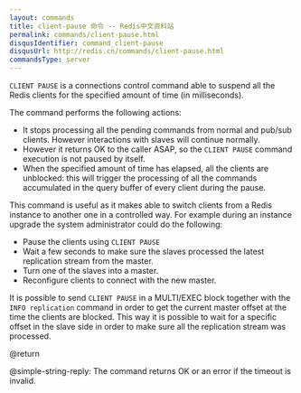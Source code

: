 ```yaml
---
layout: commands
title: client-pause 命令 -- Redis中文资料站
permalink: commands/client-pause.html
disqusIdentifier: command_client-pause
disqusUrl: http://redis.cn/commands/client-pause.html
commandsType: server
---
```


`CLIENT PAUSE` is a connections control command able to suspend all the Redis clients for the specified amount of time (in milliseconds).

The command performs the following actions:

* It stops processing all the pending commands from normal and pub/sub clients. However interactions with slaves will continue normally.
* However it returns OK to the caller ASAP, so the `CLIENT PAUSE` command execution is not paused by itself.
* When the specified amount of time has elapsed, all the clients are unblocked: this will trigger the processing of all the commands accumulated in the query buffer of every client during the pause.

This command is useful as it makes able to switch clients from a Redis instance to another one in a controlled way. For example during an instance upgrade the system administrator could do the following:

* Pause the clients using `CLIENT PAUSE`
* Wait a few seconds to make sure the slaves processed the latest replication stream from the master.
* Turn one of the slaves into a master.
* Reconfigure clients to connect with the new master.

It is possible to send `CLIENT PAUSE` in a MULTI/EXEC block together with the `INFO replication` command in order to get the current master offset at the time the clients are blocked. This way it is possible to wait for a specific offset in the slave side in order to make sure all the replication stream was processed.

@return

@simple-string-reply: The command returns OK or an error if the timeout is invalid.
